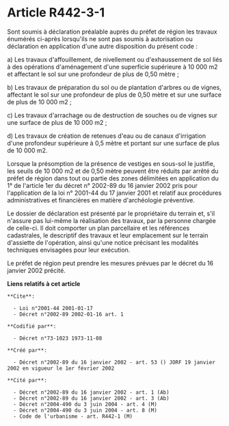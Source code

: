 # Article R442-3-1

Sont soumis à déclaration préalable auprès du préfet de région les travaux énumérés ci-après lorsqu'ils ne sont pas soumis à
autorisation ou déclaration en application d'une autre disposition du présent code :

a) Les travaux d'affouillement, de nivellement ou d'exhaussement de sol liés à des opérations d'aménagement d'une superficie
supérieure à 10 000 m2 et affectant le sol sur une profondeur de plus de 0,50 mètre ;

b) Les travaux de préparation du sol ou de plantation d'arbres ou de vignes, affectant le sol sur une profondeur de plus de
0,50 mètre et sur une surface de plus de 10 000 m2 ;

c) Les travaux d'arrachage ou de destruction de souches ou de vignes sur une surface de plus de 10 000 m2 ;

d) Les travaux de création de retenues d'eau ou de canaux d'irrigation d'une profondeur supérieure à 0,5 mètre et portant sur
une surface de plus de 10 000 m2.

Lorsque la présomption de la présence de vestiges en sous-sol le justifie, les seuils de 10 000 m2 et de 0,50 mètre peuvent
être réduits par arrêté du préfet de région dans tout ou partie des zones délimitées en application du 1° de l'article 1er du
décret n° 2002-89 du 16 janvier 2002 pris pour l'application de la loi n° 2001-44 du 17 janvier 2001 et relatif aux
procédures administratives et financières en matière d'archéologie préventive.

Le dossier de déclaration est présenté par le propriétaire du terrain et, s'il n'assure pas lui-même la réalisation des
travaux, par la personne chargée de celle-ci. Il doit comporter un plan parcellaire et les références cadastrales, le
descriptif des travaux et leur emplacement sur le terrain d'assiette de l'opération, ainsi qu'une notice précisant les
modalités techniques envisagées pour leur exécution.

Le préfet de région peut prendre les mesures prévues par le décret du 16 janvier 2002 précité.

**Liens relatifs à cet article**

	**Cite**:

	  - Loi n°2001-44 2001-01-17
	  - Décret n°2002-89 2002-01-16 art. 1

	**Codifié par**:

	  - Décret n°73-1023 1973-11-08

	**Créé par**:

	  - Décret n°2002-89 du 16 janvier 2002 - art. 53 () JORF 19 janvier 2002 en vigueur le 1er février 2002

	**Cité par**:

	  - Décret n°2002-89 du 16 janvier 2002 - art. 1 (Ab)
	  - Décret n°2002-89 du 16 janvier 2002 - art. 3 (Ab)
	  - Décret n°2004-490 du 3 juin 2004 - art. 4 (M)
	  - Décret n°2004-490 du 3 juin 2004 - art. 8 (M)
	  - Code de l'urbanisme - art. R442-1 (M)
